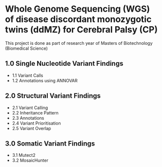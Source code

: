 # Whole Genome Sequencing (WGS) of disease discordant monozygotic twins (ddMZ) for Cerebral Palsy (CP)

This project is done as part of research year of Masters of Biotechnology (Biomedical Science) 

## 1.0 Single Nucleotide Variant Findings
- 1.1 Variant Calls
- 1.2 Annotations using ANNOVAR

## 2.0 Structural Variant Findings
- 2.1 Variant Calling
- 2.2 Inheritance Pattern
- 2.3 Annotations
- 2.4 Variant Prioritisation
- 2.5 Variant Overlap

## 3.0 Somatic Variant Findings
- 3.1 Mutect2
- 3.2 MosaicHunter

